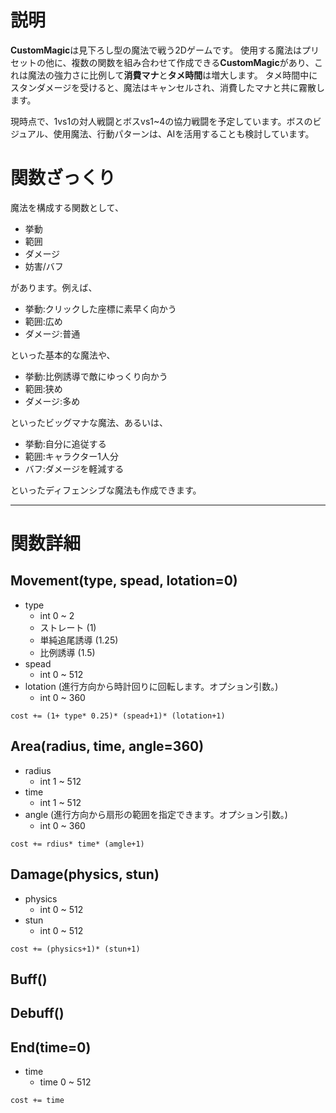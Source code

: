 # 説明

**CustomMagic**は見下ろし型の魔法で戦う2Dゲームです。
使用する魔法はプリセットの他に、複数の関数を組み合わせて作成できる**CustomMagic**があり、これは魔法の強力さに比例して**消費マナ**と**タメ時間**は増大します。
タメ時間中にスタンダメージを受けると、魔法はキャンセルされ、消費したマナと共に霧散します。

現時点で、1vs1の対人戦闘とボスvs1~4の協力戦闘を予定しています。ボスのビジュアル、使用魔法、行動パターンは、AIを活用することも検討しています。

# 関数ざっくり


魔法を構成する関数として、
* 挙動
* 範囲
* ダメージ
* 妨害/バフ

があります。例えば、

* 挙動:クリックした座標に素早く向かう
* 範囲:広め
* ダメージ:普通

といった基本的な魔法や、

* 挙動:比例誘導で敵にゆっくり向かう
* 範囲:狭め
* ダメージ:多め

といったビッグマナな魔法、あるいは、

* 挙動:自分に追従する
* 範囲:キャラクター1人分
* バフ:ダメージを軽減する

といったディフェンシブな魔法も作成できます。

---

# 関数詳細

## Movement(type, spead, lotation=0)
* type
    * int 0 ~ 2
    * ストレート (1)
    * 単純追尾誘導 (1.25)
    * 比例誘導 (1.5)
* spead
    * int 0 ~ 512
* lotation (進行方向から時計回りに回転します。オプション引数。)
    * int 0 ~ 360

```cost += (1+ type* 0.25)* (spead+1)* (lotation+1)```


## Area(radius, time, angle=360)
* radius
    * int 1 ~ 512
* time
    * int 1 ~ 512
* angle (進行方向から扇形の範囲を指定できます。オプション引数。) 
    * int 0 ~ 360 

```cost += rdius* time* (amgle+1)```


## Damage(physics, stun)
*  physics
    * int 0 ~ 512
* stun
    * int 0 ~ 512

```cost += (physics+1)* (stun+1)```


## Buff()

## Debuff()


## End(time=0)
* time
    * time 0 ~ 512

```cost += time```